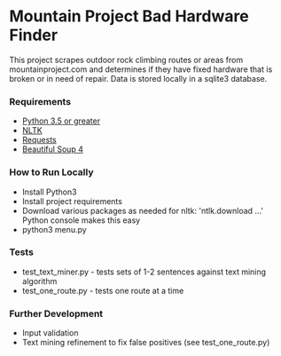 # Mountain Project Bad Hardware Finder
This project scrapes outdoor rock climbing routes or areas from mountainproject.com and determines if they have fixed hardware that is broken or in need of repair. Data is stored locally in a sqlite3 database.

### Requirements
* [Python 3.5 or greater](https://www.python.org/downloads/)
* [NLTK](https://pypi.org/project/nltk/)
* [Requests](https://pypi.org/project/requests/)
* [Beautiful Soup 4](https://pypi.org/project/bs4/)

### How to Run Locally
* Install Python3
* Install project requirements
* Download various packages as needed for nltk: 'ntlk.download ...' Python console makes this easy
* python3 menu.py

### Tests
* test_text_miner.py - tests sets of 1-2 sentences against text mining algorithm
* test_one_route.py - tests one route at a time 

### Further Development
* Input validation
* Text mining refinement to fix false positives (see test_one_route.py)